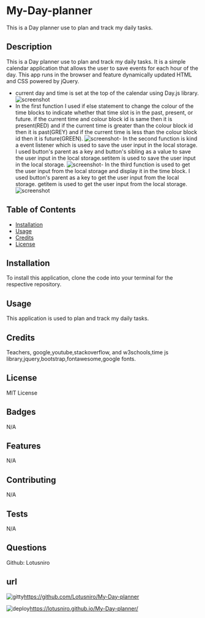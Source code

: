 # My-Day-planner
This is a Day planner use to plan and track my daily tasks.

## Description

This is a Day planner use to plan and track my daily tasks. It is a simple calendar application that allows the user to save events for each hour of the day. This app runs in the browser and feature dynamically updated HTML and CSS powered by jQuery.
- current day and time is set at the top of the calendar using Day.js library.
  ![screenshot
](https://github.com/Lotusniro/My-Day-planner/blob/main/screenshots/Screenshot%202024-01-19%20at%2019.16.10.png)
- In the first function I used if else statement to change the colour of the time blocks to indicate whether that time slot is in the past, present, or future. if the current time and colour block id is same then it is present(RED) and if the current time is greater than the colour block id then it is past(GREY) and if the current time is less than the colour block id then it is future(GREEN).
![screenshot
](https://github.com/Lotusniro/My-Day-planner/blob/main/screenshots/Screenshot%202024-01-19%20at%2019.16.18.png)- In the second function is kind a event listener which is used to save the user input in the local storage. I used button's parent as a key and button's sibling as a value to save the user input in the local storage.setitem is used to save the user input in the local storage.
![screenshot
](https://github.com/Lotusniro/My-Day-planner/blob/main/screenshots/Screenshot%202024-01-19%20at%2019.16.36.png)- In the third function is used to get the user input from the local storage and display it in the time block. I used button's parent as a key to get the user input from the local storage. getitem is used to get the user input from the local storage.
![screenshot
](https://github.com/Lotusniro/My-Day-planner/blob/main/screenshots/Screenshot%202024-01-19%20at%2019.16.42.png)
## Table of Contents

* [Installation](#installation)
* [Usage](#usage)
* [Credits](#credits)
* [License](#license)

## Installation

To install this application, clone the code into your terminal for the respective repository.

## Usage

This application is used to plan and track my daily tasks.

## Credits

Teachers, google,youtube,stackoverflow, and w3schools,time js library,jquery,bootstrap,fontawesome,google fonts.


## License

MIT License

## Badges

N/A

## Features

N/A

## Contributing

N/A

## Tests

N/A

## Questions

Github: Lotusniro

## url
![gitty
](https://github.com/Lotusniro/My-Day-planner)https://github.com/Lotusniro/My-Day-planner

![deploy
](https://lotusniro.github.io/My-Day-planner/)https://lotusniro.github.io/My-Day-planner/

